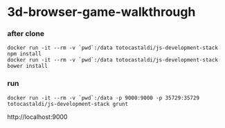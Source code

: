 # 3d-browser-game-walkthrough

### after clone

    docker run -it --rm -v `pwd`:/data totocastaldi/js-development-stack npm install
    docker run -it --rm -v `pwd`:/data totocastaldi/js-development-stack bower install

### run

    docker run -it --rm -v `pwd`:/data -p 9000:9000 -p 35729:35729 totocastaldi/js-development-stack grunt

http://localhost:9000


